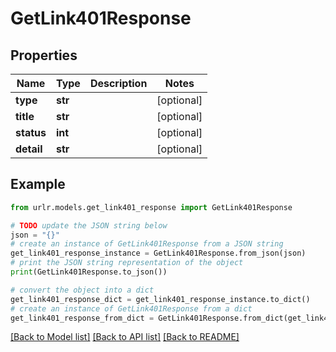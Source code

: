 # GetLink401Response


## Properties

Name | Type | Description | Notes
------------ | ------------- | ------------- | -------------
**type** | **str** |  | [optional] 
**title** | **str** |  | [optional] 
**status** | **int** |  | [optional] 
**detail** | **str** |  | [optional] 

## Example

```python
from urlr.models.get_link401_response import GetLink401Response

# TODO update the JSON string below
json = "{}"
# create an instance of GetLink401Response from a JSON string
get_link401_response_instance = GetLink401Response.from_json(json)
# print the JSON string representation of the object
print(GetLink401Response.to_json())

# convert the object into a dict
get_link401_response_dict = get_link401_response_instance.to_dict()
# create an instance of GetLink401Response from a dict
get_link401_response_from_dict = GetLink401Response.from_dict(get_link401_response_dict)
```
[[Back to Model list]](../README.md#documentation-for-models) [[Back to API list]](../README.md#documentation-for-api-endpoints) [[Back to README]](../README.md)


